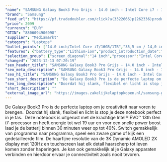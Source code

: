 ```yaml
---
"name": "SAMSUNG Galaxy Book3 Pro Grijs - 14.0 inch - Intel Core i7 - 16 GB - 1 TB"
"brand": "Samsung"
"feed_url": "https://pf.tradedoubler.com/click?a(3322666)p(262336)product(50617-1751878)ttid(3)url(https%3A%2F%2Fwww.mediamarkt.nl%2Fnl%2Fproduct%2F_samsung-galaxy-book3-pro-14-graphite-1751878.html%3Futm_source%3Dtradedoubler%26utm_medium%3Daff-comparison%26utm_term%3D1751878)"
"price": 2099
"currency": "EUR"
"GTIN": "8806094906998"
"supplier": "Mediamarkt"
"category": "Laptops"
"bullet_points": ["14.0 inch/Intel Core i7/16GB/1TB","35,5 cm / 14,0 inch","WQXGA+ - 35,5 cm / 14,0 inch","SSD , 1 TB , M.2 via PCIe","2x TB4, 1x USB 3.2 (Type-A), 1x microSD-kaarlezer, 1x HDMI 1.4, 1x hoofdtelefoon-/microfooncombo","Lithium-ion","31.23 cm x 1.13 cm x 22.38 cm /"]
"features": {"battery_type":"Lithium-ion","product_introduction_date":"2023-02-01","color":"Zwart","additional_update_information":"Voor zover op de afbeeldingen apps worden getoond, geldt dat MediaMarkt niet kan garanderen dat de apps tijdens de volledige levensduur van het product goed zullen blijven functioneren. Dit hangt af van het beleid van de fabrikant.","image_ratio":"16:10","hard_disk_1":"SSD , 1 TB , M.2 via PCIe","processor":"Intel Core i7-1360P","product_depth":"22,38 cm","min_duration_supported_software_updates":"2 jaar","battery_capacity":"63 Wh","bluetooth":"Ja","memory_speeds":"6000 MHz","image_quality":"WQXGA+","processor_speed_with_turbo":"5","manufacturer_guarantee":"2 jaar","total_storage_space_in_gb":"1 TB","touchscreen":"Nee","capacity_of_1_hard_disk":"1 TB","ram_configuration":"1x 8 GB","charge_time_from_manufacturer":"2 u","integrated_mike":"Ja","speakers":"Ja","convertibility":"Vast scherm","processor_clock_rate":"2.2","scope_of_delivery":"Adapter, kabel USB C - C 1.8m, handleiding","screen_type":"Glanzend scherm","product_width":"31,23 cm","model_year":"2023","shipping_costs":"0.00","memory_size":"16 GB","short_description":"\"14.0 inch WQXGA+  • i7-1360P • 16 GB • 1 TB SSD (M.2) • Intel Intel Iris Xe Graphics\"","configuration":"14.0 inch/Intel Core i7/16GB/1TB","screen_diagonal_cm":"35,5 cm","processor_brand":"Intel®","panel_type":"AMOLED (Active-Matrix Organic Light-Emitting Diode)","delivery_time":"1","bluetooth_version":"5.1","connections":"2x TB4, 1x USB 3.2 (Type-A), 1x microSD-kaarlezer, 1x HDMI 1.4, 1x hoofdtelefoon-/microfooncombo","number_of_processor_cores":"12","product_type":"Laptop","brightness":"500 cd/m²","type_of_1_hard_disk":"SSD","manufacturer_part_number":"NP940XFG-KC1NL","product_manufacturer":"SAMSUNG","dedicated_graphics_memory":"3 GB","ram_type":"DDR5","front_camera":"Ja","resolution":"2880 x 1800","product_height":"1,13 cm","integrated_webcam":"Ja","update_policy":"Onbekend","dimensions_weight":"31.23 cm x 1.13 cm x 22.38 cm /","wlan":"Ja","processor_model":"Core™ i7","weight":"1,19 kg","height":"1,13 cm","depth":"22,38 cm","screen_diagonal_inches":"14 inch","previous_price":"","warranty_note":"Geen aanvullende garantie-informatie","battery_life":"16.4 u","card_reader":"Ja","wlan_standards":"WiFi 6E (802.11AX)","special_features":"Nee","manufacturer_supported_software_updates":"Ja","screen_diagonal_cm_inch":"35,5 cm / 14,0 inch","total_storage_space":"1 TB"}
"selection_group": {"screen_diagonal":"14 inch","processor":"Intel Core i7","changed_price_past_3_days":false,"product_family":"Galaxy Book3 Pro"}
"changed": "2023-12-13 07:20:19"
"seo_header_title": "SAMSUNG Galaxy Book3 Pro Grijs - 14.0 inch - Intel Core i7 - 16 GB - 1 TB"
"seo_meta_description": "SAMSUNG Galaxy Book3 Pro Grijs - 14.0 inch - Intel Core i7 - 16 GB - 1 TB"
"seo_h1_title": "SAMSUNG Galaxy Book3 Pro Grijs - 14.0 inch - Intel Core i7 - 16 GB - 1 TB"
"seo_short_description": "De Galaxy Book3 Pro is de perfecte laptop om je creativiteit naar voren te brengen."
"seo_long_description": "Doordat hij slank, flexibel en licht is stop je deze notebook perfect in je tas.   Deze notebook is uitgerust met de krachtige Intel® EVO™ 13th Gen i7-processor en heeft energie tot wel 19 uur en voor een snelle power boost laad je de batterij binnen 30 minuten weer op tot 40%. Switch gemakkelijk van programma naar programma, speel een zware game of kijk een gedetailleerde film. De haarfijne resolutie van de 3K Dynamic AMOLED 2X display met 120Hz en touchscreen laat elk detail haarscherp tot leven komen zonder haperingen. Je kan ook gemakkelijk al je Galaxy apparaten verbinden en hierdoor ervaar je connectiviteit zoals nooit tevoren."
"short_description": ""
"external_image_url": "https://images.zakelijkelaptopkopen.nl/samsung-galaxy-book3-pro-14-graphite-1751878.webp"
---
```


De Galaxy Book3 Pro is de perfecte laptop om je creativiteit naar voren te brengen.  Doordat hij slank, flexibel en licht is stop je deze notebook perfect in je tas.  Deze notebook is uitgerust met de krachtige Intel® EVO™ 13th Gen i7-processor en heeft energie tot wel 19 uur en voor een snelle power boost laad je de batterij binnen 30 minuten weer op tot 40%. Switch gemakkelijk van programma naar programma, speel een zware game of kijk een gedetailleerde film. De haarfijne resolutie van de 3K Dynamic AMOLED 2X display met 120Hz en touchscreen laat elk detail haarscherp tot leven komen zonder haperingen. Je kan ook gemakkelijk al je Galaxy apparaten verbinden en hierdoor ervaar je connectiviteit zoals nooit tevoren. 